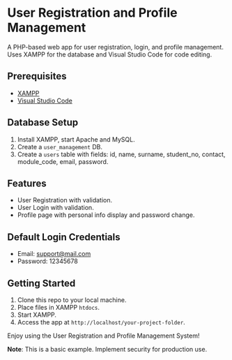 # User Registration and Profile Management

A PHP-based web app for user registration, login, and profile management. Uses XAMPP for the database and Visual Studio Code for code editing.

## Prerequisites

- [XAMPP](https://www.apachefriends.org/download.html)
- [Visual Studio Code](https://code.visualstudio.com/download)

## Database Setup

1. Install XAMPP, start Apache and MySQL.
2. Create a `user_management` DB.
3. Create a `users` table with fields: id, name, surname, student_no, contact, module_code, email, password.

## Features

- User Registration with validation.
- User Login with validation.
- Profile page with personal info display and password change.

## Default Login Credentials

- Email: support@mail.com
- Password: 12345678

## Getting Started

1. Clone this repo to your local machine.
2. Place files in XAMPP `htdocs`.
3. Start XAMPP.
4. Access the app at `http://localhost/your-project-folder`.

Enjoy using the User Registration and Profile Management System!

**Note**: This is a basic example. Implement security for production use.
